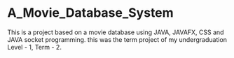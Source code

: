 # A_Movie_Database_System

This is a project based on a movie database using JAVA, JAVAFX, CSS and JAVA socket programming. this was the term project of my undergraduation Level - 1, Term - 2.
